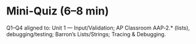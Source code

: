# Mini-Quiz (6–8 min)

Q1–Q4 aligned to: Unit 1 — Input/Validation; AP Classroom AAP‑2.* (lists), debugging/testing; Barron’s Lists/Strings; Tracing & Debugging.
